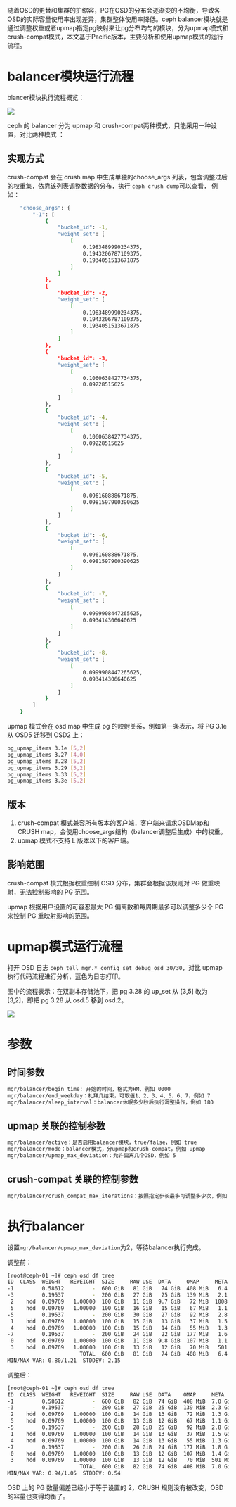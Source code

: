 随着OSD的更替和集群的扩缩容，PG在OSD的分布会逐渐变的不均衡，导致各OSD的实际容量使用率出现差异，集群整体使用率降低。ceph balancer模块就是通过调整权重或者upmap指定pg映射来让pg分布均匀的模块，分为upmap模式和crush-compat模式，本文基于Pacific版本，主要分析和使用upmap模式的运行流程。

# balancer模块运行流程

blancer模块执行流程概览：

![](../../image/mgr-balancer-1.jpg)

ceph 的 balancer 分为 upmap 和 crush-compat两种模式，只能采用一种设置，对比两种模式 ：

## 实现方式
crush-compat 会在 crush map 中生成单独的choose_args 列表，包含调整过后的权重集，依靠该列表调整数据的分布，执行 `ceph crush dump`可以查看， 例如：

```bash
    "choose_args": {
        "-1": [
            {
                "bucket_id": -1,
                "weight_set": [
                    [
                        0.1983489990234375,
                        0.1943206787109375,
                        0.1934051513671875
                    ]
                ]
            },
            {
                "bucket_id": -2,
                "weight_set": [
                    [
                        0.1983489990234375,
                        0.1943206787109375,
                        0.1934051513671875
                    ]
                ]
            },
            {
                "bucket_id": -3,
                "weight_set": [
                    [
                        0.1060638427734375,
                        0.09228515625
                    ]
                ]
            },
            {
                "bucket_id": -4,
                "weight_set": [
                    [
                        0.1060638427734375,
                        0.09228515625
                    ]
                ]
            },
            {
                "bucket_id": -5,
                "weight_set": [
                    [
                        0.096160888671875,
                        0.0981597900390625
                    ]
                ]
            },
            {
                "bucket_id": -6,
                "weight_set": [
                    [
                        0.096160888671875,
                        0.0981597900390625
                    ]
                ]
            },
            {
                "bucket_id": -7,
                "weight_set": [
                    [
                        0.0999908447265625,
                        0.093414306640625
                    ]
                ]
            },
            {
                "bucket_id": -8,
                "weight_set": [
                    [
                        0.0999908447265625,
                        0.093414306640625
                    ]
                ]
            }
        ]
    }
```

upmap 模式会在 osd map 中生成 pg 的映射关系，例如第一条表示，将 PG 3.1e 从 OSD5 迁移到 OSD2 上：

```bash
pg_upmap_items 3.1e [5,2]
pg_upmap_items 3.27 [4,0]
pg_upmap_items 3.28 [5,2]
pg_upmap_items 3.29 [5,2]
pg_upmap_items 3.33 [5,2]
pg_upmap_items 3.3e [5,2]
```

## 版本
1. crush-compat 模式兼容所有版本的客户端，客户端来请求OSDMap和CRUSH map，会使用choose_args结构（balancer调整后生成）中的权重。
2. upmap 模式不支持 L 版本以下的客户端。

## 影响范围
crush-compat 模式根据权重控制 OSD 分布，集群会根据该规则对 PG 做重映射，无法控制影响的 PG 范围。

upmap 根据用户设置的可容忍最大 PG 偏离数和每周期最多可以调整多少个 PG 来控制 PG 重映射影响的范围。

# upmap模式运行流程

打开 OSD 日志 `ceph tell mgr.* config set debug_osd 30/30`，对比 upmap 执行代码流程进行分析，蓝色为日志打印。

图中的流程表示：在双副本存储池下，把 pg 3.28 的 up_set 从 [3,5] 改为 [3,2]，即把 pg 3.28 从 osd.5 移到 osd.2。

![](../../image/mgr-balancer-2.jpg)

# 参数
## 时间参数
```bash
mgr/balancer/begin_time: 开始的时间，格式为HM，例如 0000                                       mgr/balancer/end_time：结束时间，格式为HM，例如 0100                                           mgr/balancer/begin_weekday：拜几开始，可取值1、2、3、4、5、6、7，例如 2
mgr/balancer/end_weekday：礼拜几结束，可取值1、2、3、4、5、6、7，例如 7
mgr/balancer/sleep_interval：balancer休眠多少秒后执行调整操作，例如 180
```

## upmap 关联的控制参数
```bash
mgr/balancer/active：是否启用balancer模块，true/false，例如 true
mgr/balancer/mode：balancer模式，分upmap和crush-compat，例如 upmap
mgr/balancer/upmap_max_deviation：允许偏离几个OSD，例如 5                                     mgr/balancer/upmap_max_optimizations：每次开始balancer最多调优多少轮退出，例如 10
```

## crush-compat 关联的控制参数
```bash
mgr/balancer/crush_compat_max_iterations：按照指定步长最多可调整多少次，例如 25                 mgr/balancer/crush_compat_metrics：参与score计算的指标，例如pgs,objects,bytes                 mgr/balancer/crush_compat_step：权重调整的步长，控制调整的权重精确度，例如0.500000               mgr/balancer/min_score：要调整到小于等于该score才表示调整完成，例如 0.020000                     mgr/balancer/mode：调整模式，例如crush-compat
```

# 执行balancer
设置`mgr/balancer/upmap_max_deviation`为2，等待balancer执行完成。

调整前：

```bash
[root@ceph-01 ~]# ceph osd df tree
ID  CLASS  WEIGHT   REWEIGHT  SIZE     RAW USE  DATA     OMAP     META      AVAIL    %USE   VAR   PGS  STATUS  TYPE NAME       
-1         0.58612         -  600 GiB   81 GiB   74 GiB  408 MiB   6.4 GiB  519 GiB  13.50  1.00    -          root default    
-3         0.19537         -  200 GiB   27 GiB   25 GiB  139 MiB   2.1 GiB  173 GiB  13.56  1.00    -              host ceph-01
 2    hdd  0.09769   1.00000  100 GiB   11 GiB  9.7 GiB   72 MiB  1008 MiB   89 GiB  10.76  0.80   23      up          osd.2   
 5    hdd  0.09769   1.00000  100 GiB   16 GiB   15 GiB   67 MiB   1.1 GiB   84 GiB  16.36  1.21   31      up          osd.5   
-5         0.19537         -  200 GiB   30 GiB   27 GiB   92 MiB   2.8 GiB  170 GiB  15.09  1.12    -              host ceph-02
 1    hdd  0.09769   1.00000  100 GiB   15 GiB   13 GiB   37 MiB   1.5 GiB   85 GiB  14.84  1.10   28      up          osd.1   
 4    hdd  0.09769   1.00000  100 GiB   15 GiB   14 GiB   55 MiB   1.3 GiB   85 GiB  15.35  1.14   29      up          osd.4   
-7         0.19537         -  200 GiB   24 GiB   22 GiB  177 MiB   1.6 GiB  176 GiB  11.86  0.88    -              host ceph-03
 0    hdd  0.09769   1.00000  100 GiB   11 GiB  9.8 GiB  107 MiB   1.1 GiB   89 GiB  10.99  0.81   25      up          osd.0   
 3    hdd  0.09769   1.00000  100 GiB   13 GiB   12 GiB   70 MiB   501 MiB   87 GiB  12.72  0.94   27      up          osd.3   
                       TOTAL  600 GiB   81 GiB   74 GiB  408 MiB   6.4 GiB  519 GiB  13.50                                     
MIN/MAX VAR: 0.80/1.21  STDDEV: 2.15
```

调整后：

```bash
[root@ceph-01 ~]# ceph osd df tree
ID  CLASS  WEIGHT   REWEIGHT  SIZE     RAW USE  DATA    OMAP     META     AVAIL    %USE   VAR   PGS  STATUS  TYPE NAME       
-1         0.58612         -  600 GiB   82 GiB  74 GiB  408 MiB  7.0 GiB  518 GiB  13.60  1.00    -          root default    
-3         0.19537         -  200 GiB   27 GiB  25 GiB  139 MiB  2.3 GiB  173 GiB  13.70  1.01    -              host ceph-01
 2    hdd  0.09769   1.00000  100 GiB   14 GiB  13 GiB   72 MiB  1.3 GiB   86 GiB  13.93  1.02   28      up          osd.2   
 5    hdd  0.09769   1.00000  100 GiB   13 GiB  12 GiB   67 MiB  1.1 GiB   87 GiB  13.47  0.99   26      up          osd.5   
-5         0.19537         -  200 GiB   28 GiB  25 GiB   92 MiB  2.8 GiB  172 GiB  14.17  1.04    -              host ceph-02
 1    hdd  0.09769   1.00000  100 GiB   14 GiB  13 GiB   37 MiB  1.5 GiB   86 GiB  14.23  1.05   27      up          osd.1   
 4    hdd  0.09769   1.00000  100 GiB   14 GiB  13 GiB   55 MiB  1.3 GiB   86 GiB  14.10  1.04   27      up          osd.4   
-7         0.19537         -  200 GiB   26 GiB  24 GiB  177 MiB  1.8 GiB  174 GiB  12.93  0.95    -              host ceph-03
 0    hdd  0.09769   1.00000  100 GiB   13 GiB  12 GiB  107 MiB  1.4 GiB   87 GiB  13.14  0.97   28      up          osd.0   
 3    hdd  0.09769   1.00000  100 GiB   13 GiB  12 GiB   70 MiB  501 MiB   87 GiB  12.72  0.94   27      up          osd.3   
                       TOTAL  600 GiB   82 GiB  74 GiB  408 MiB  7.0 GiB  518 GiB  13.60                                     
MIN/MAX VAR: 0.94/1.05  STDDEV: 0.54
```

OSD 上的 PG 数量偏差已经小于等于设置的 2，CRUSH 规则没有被改变，OSD 的容量也变得均衡了。
